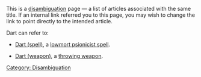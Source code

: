 This is a [disambiguation](:Category:_Disambiguation "wikilink") page —
a list of articles associated with the same title. If an internal link
referred you to this page, you may wish to change the link to point
directly to the intended article.

Dart can refer to:

-   [Dart (spell)](Dart_(spell) "wikilink"), a [lowmort psionicist
    spell](:Category:_Psionicist_Lowmort_Skills_And_Spells "wikilink").

<!-- -->

-   [Dart (weapon)](Dart_(weapon) "wikilink"), a [throwing
    weapon](:Category:_Throwing_Weapons "wikilink").

[Category: Disambiguation](Category:_Disambiguation "wikilink")
